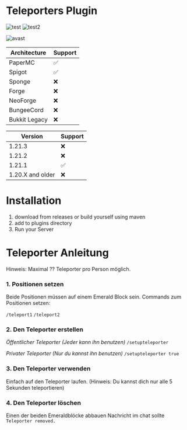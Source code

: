 # Teleporters Plugin
![test](https://badgen.net/badge/status/stable/green?icon=github)
![test2](https://badgen.net/badge/latest/v1.1/blue?icon=version)

![avast](https://i.ibb.co/pr2hn5z/Avast-Safe2.png)

| Architecture  | Support |
| ------------- | ------------- |
| PaperMC  | ✅  |
| Spigot  | ✅  |
| Sponge  | ❌  |
| Forge  | ❌  |
| NeoForge  | ❌  |
| BungeeCord  | ❌  |
| Bukkit Legacy  | ❌  |

| Version  | Support |
| ------------- | ------------- |
| 1.21.3  | ❌  |
| 1.21.2  | ❌  |
| 1.21.1  | ✅  |
| 1.20.X and older  | ❌  |

# Installation
1. download from releases or build yourself using maven
2. add to plugins directory
3. Run your Server

# Teleporter Anleitung

Hinweis: Maximal ?? Teleporter pro Person möglich.

### 1. Positionen setzen

Beide Positionen müssen auf einem Emerald Block sein.
Commands zum Positionen setzen:

``/teleport1``
``/teleport2``

### 2. Den Teleporter erstellen

*Öffentlicher Teleporter (Jeder kann ihn benutzen)*
``/setupteleporter``

*Privater Teleporter (Nur du kannst ihn benutzen)*
``/setupteleporter true``

### 3. Den Teleporter verwenden

Einfach auf den Teleporter laufen.
(Hinweis: Du kannst dich nur alle 5 Sekunden teleportieren)

### 4. Den Teleporter löschen

Einen der beiden Emeraldblöcke abbauen
Nachricht im chat sollte ``Teleporter removed.``
